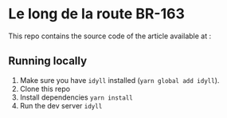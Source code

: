 # Le long de la route BR-163

This repo contains the source code of the article available at : 

## Running locally

1. Make sure you have `idyll` installed (`yarn global add idyll`).
2. Clone this repo
3. Install dependencies `yarn install`
4. Run the dev server `idyll`
